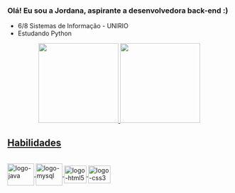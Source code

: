 ### Olá! Eu sou a Jordana, aspirante a desenvolvedora back-end :)

- 6/8 Sistemas de Informação - UNIRIO
- Estudando Python


<div align="center">
  <a href="https://github.com/jojoDev02">
  <img height="180em" src="https://github-readme-stats.vercel.app/api?username=jojoDev02&show_icons=true&theme=github_dark&include_all_commits=true&count_private=true"/>
  <img height="180em" src="https://github-readme-stats.vercel.app/api/top-langs/?username=jojoDev02&layout=compact&langs_count=7&theme=github_dark&include_all_commits=true&count_private=true"/>
</div>
  
<h2> Habilidades </h2>
  
<div style="display: inline_block"><br>
<img align="center" alt="logo-java" height="50" width="60" src="https://cdn.jsdelivr.net/gh/devicons/devicon/icons/java/java-original-wordmark.svg">
<img align="center" alt="logo-mysql" height="50" width="60" src="https://cdn.jsdelivr.net/gh/devicons/devicon/icons/mysql/mysql-original-wordmark.svg">
<img align="center" alt="logo-html5" height="40" width="50" src="https://cdn.jsdelivr.net/gh/devicons/devicon/icons/html5/html5-original.svg">
<img align="center" alt="logo-css3" height="40" width="50" src="https://cdn.jsdelivr.net/gh/devicons/devicon/icons/css3/css3-original.svg">
</div>  


